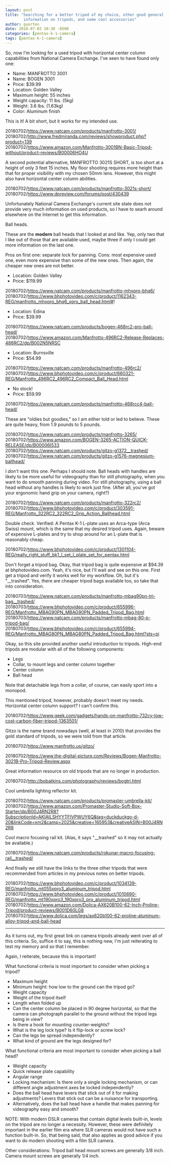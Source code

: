 ```yaml
---
layout: post
title: "Searching for a better tripod of my choice, other good general
        information on tripods, and some cool accessories"
author: quorten
date: 2018-07-02 10:30 -0500
categories: [pentax-k-1-camera]
tags: [pentax-k-1-camera]
---
```


So, now I'm looking for a used tripod with horizontal center column
capabilities from National Camera Exchange.  I've seen to have found
only one:

* Name: MANFROTTO 3001
* Name: BOGEN 3001
* Price: $39.99
* Location: Golden Valley
* Maximum height: 55 inches
* Weight capacity: 11 lbs. (5kg)
* Weight: 3.6 lbs. (1.63kg)
* Color: Aluminum finish

This is it!  A bit short, but it works for my intended use.

20180702/https://www.natcam.com/products/manfrotto-3001/  
20180702/http://www.fredmiranda.com/reviews/showproduct.php?product=139  
20180702/https://www.amazon.com/Manfrotto-3001BN-Basic-Tripod-without/product-reviews/B00006HO4U

A second potential alternative, MANFROTTO 3021S SHORT, is too short at
a height of only 3 feet 15 inches.  My floor shooting requires more
height than that for proper visibility with my chosen 50mm lens.
However, this might also have horizontal center column abilities.

20180702/https://www.natcam.com/products/manfrotto-3021s-short/  
20180702/https://www.dpreview.com/forums/post/430439

Unfortunately National Camera Exchange's current site state does not
provide very much information on used products, so I have to searh
around elsewhere on the Internet to get this information.

Ball heads.

These are the **modern** ball heads that I looked at and like.  Yep,
only two that I like out of those that are available used, maybe three
if only I could get more information on the last one.

Pros on first one: separate lock for panning.  Cons: most expensive
used one, even more expensive than some of the new ones.  Then again,
the cheaper new ones are not better.

* Location: Golden Valley
* Price: $119.99

20180702/https://www.natcam.com/products/manfrotto-mhxpro-bhq6/  
20180702/https://www.bhphotovideo.com/c/product/1162343-REG/manfrotto_mhxpro_bhq6_xpro_ball_head.html#!

* Location: Edina
* Price: $39.99

20180702/https://www.natcam.com/products/bogen-468rc2-pro-ball-head/  
20180702/https://www.amazon.com/Manfrotto-496RC2-Release-Replaces-486RC2/dp/B002N5NRSC

* Location: Burnsville
* Price: $54.99

20180702/https://www.natcam.com/products/manfrotto-496rc2/  
20180702/https://www.bhphotovideo.com/c/product/660321-REG/Manfrotto_496RC2_496RC2_Compact_Ball_Head.html

* No stock!
* Price: $59.99

20180702/https://www.natcam.com/products/manfrotto-468rcc4-ball-head/

These are "oldies but goodies," so I am either told or led to believe.
These are quite heavy, from 1.9 pounds to 5 pounds.

20180702/https://www.natcam.com/products/manfrotto-3265/  
20180702/https://www.amazon.com/BOGEN-3265-ACTION-QUICK-RELEASE/dp/B00006I533  
20180702/https://www.natcam.com/products/gitzo-g1372__trashed/  
20180702/https://www.natcam.com/products/gitzo-g1576-magnesium-ballhead/

I _don't_ want this one.  Perhaps I should note.  Ball heads with
handles are likely to be more useful for videography than for still
photography, when you want to do smooth panning during video.  For
still photography, using a ball head without any handles is likely to
work just fine.  (After all, you've got your ergonomic hand grip on
your camera, right?)

20180702/https://www.natcam.com/products/manfrotto-322rc2/  
20180702/https://www.bhphotovideo.com/c/product/303591-REG/Manfrotto_322RC2_322RC2_Grip_Action_Ballhead.html

Double check.  Verified: A Pentax K-1 L-plate uses an Arca-type (Arca
Swiss) mount, which is the same that my desired tripod uses.  Again,
beware of expensive L-plates and try to shop around for an L-plate
that is reasonably cheap.

20180702/https://www.bhphotovideo.com/c/product/1301104-REG/really_right_stuff_bk1_l_set_l_plate_set_for_pentax.html

Don't forget a tripod bag.  Okay, that tripod bag is quite expensive
at $94.39 at bhphotovideo.com.  Yeah, it's nice, but I'll wait and see
on this one.  First get a tripod and verify it works well for my
workflow.  Oh, but it's "__trashed".  Yes, there are cheaper tripod
bags available too, so take that into consideration.

20180703/https://www.natcam.com/products/manfrotto-mbag90pn-tri-bag__trashed/  
20180703/https://www.bhphotovideo.com/c/product/655996-REG/Manfrotto_MBAG90PN_MBAG90PN_Padded_Tripod_Bag.html  
20180703/https://www.natcam.com/products/manfrotto-mbag-80-p-tripod-bag/  
20180703/https://www.bhphotovideo.com/c/product/655994-REG/Manfrotto_MBAG80PN_MBAG80PN_Padded_Tripod_Bag.html?sts=pi

Okay, so this site provided another useful introduction to tripods.
High-end tripods are modular with all of the following components:

* Legs
* Collar, to mount legs and center column together
* Center column
* Ball head

Note that detachable legs from a collar, of course, can easily sport
into a monopod.

This mentioned tripod, however, probably doesn't meet my needs.
Horizontal center column support?  I can't confirm this.

20180702/https://www.geek.com/gadgets/hands-on-manfrotto-732cy-low-cost-carbon-fiber-tripod-1363501/

Gitzo is the name brand nowadays (well, at least in 2010) that
provides the gold standard of tripods, so we were told from that article.

20180702/https://www.manfrotto.us/gitzo/

20180702/https://www.the-digital-picture.com/Reviews/Bogen-Manfrotto-3021B-Pro-Tripod-Review.aspx

Great information resource on old tripods that are no longer in
production.

20180702/http://bobatkins.com/photography/reviews/bogtri.html

Cool umbrella lighting reflector kit.

20180702/https://www.natcam.com/products/promaster-umbrella-kit/  
20180702/https://www.amazon.com/Promaster-Studio-Soft-Box-Starter/dp/B00J4RN2R8?SubscriptionId=AKIAILSHYYTFIVPWUY6Q&tag=duckduckgo-d-20&linkCode=xm2&camp=2025&creative=165953&creativeASIN=B00J4RN2R8

Cool macro focusing rail kit.  (Alas, it says "__trashed" so it may
not actually be available.)

20180702/https://www.natcam.com/products/rokunar-macro-focusing-rail__trashed/

And finally we still have the links to the three other tripods that
were recommended from articles in my previous notes on better tripods.

20180702/https://www.bhphotovideo.com/c/product/1034139-REG/manfrotto_mt055xpro3_aluminum_tripod.html  
20180702/https://www.bhphotovideo.com/c/product/1010690-REG/manfrotto_mt190xpro3_190xpro3_pro_aluminum_tripod.html  
20180702/https://www.amazon.com/Dolica-AX620B100-62-Inch-Proline-Tripod/product-reviews/B001D60LG8  
20180702/https://www.dolica.com/legs/ax620b100-62-proline-aluminum-alloy-tripod-and-ball-head

----------

As it turns out, my first great link on camera tripods already went
over all of this criteria.  So, suffice it to say, this is nothing
new, I'm just reiterating to test my memory and so that I remember.

Again, I reiterate, because this is important!

What functional criteria is most important to consider when picking a
tripod?

* Maximum height
* Minimum height: how low to the ground can the tripod go?
* Weight capacity
* Weight of the tripod itself
* Length when folded up
* Can the center column be placed in 90 degree horizontal, so that the
  camera can photograph parallel to the ground without the tripod legs
  being in view?
* Is there a hook for mounting counter-weights?
* What is the leg lock type?  Is it flip-lock or screw lock?
* Can the legs be spread independently?
* What kind of ground are the legs designed for?

What functional criteria are most important to consider when picking a
ball head?

* Weight capacity
* Quick release plate capability
* Angular range
* Locking mechanism: Is there only a single locking mechanism, or can
  different angle adjustment axes be locked independently?
* Does the ball head have levers that stick out of it for making
  adjustments?  Levers that stick out can be a nuisance for
  transporting.
* Alternatively, does the ball head have a handle that makes panning
  for videography easy and smooth?

NOTE: With modern DSLR cameras that contain digital levels built-in,
levels on the tripod are no longer a necessity.  However, these were
definitely important in the earlier film era where SLR cameras would
not have such a function built-in.  So, that being said, that also
applies as good advice if you want to do modern shooting with a film
SLR camera.

Other considerations: Tripod ball head mount screws are generally 3/8
inch.  Camera mount screws are generally 1/4 inch.
